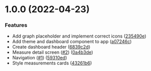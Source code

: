 # 1.0.0 (2022-04-23)


### Features

* Add graph placeholder and implement correct icons ([235490e](https://github.com/arthurdedeus/lora-app/commit/235490ed7bb796ddb5190e83d3f349e6fbc5c59a))
* Add theme and dashboard component to app ([a07246c](https://github.com/arthurdedeus/lora-app/commit/a07246c7675775599a46bbfdd241092fe15c93c1))
* Create dashboard header ([6839c2d](https://github.com/arthurdedeus/lora-app/commit/6839c2daf0bc86022a9702d017e53520a572b84f))
* Measure detail screen ([#2](https://github.com/arthurdedeus/lora-app/issues/2)) ([0a4b3de](https://github.com/arthurdedeus/lora-app/commit/0a4b3de0e50377f4263bf577003392daaed32289))
* Navigation ([#1](https://github.com/arthurdedeus/lora-app/issues/1)) ([59310ed](https://github.com/arthurdedeus/lora-app/commit/59310ed3293772d07dd9b3ea6811af6d77ea5d3e))
* Style measurements cards ([43261b6](https://github.com/arthurdedeus/lora-app/commit/43261b656f672d9c5395724bca1157977157c467))



